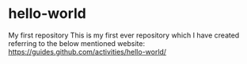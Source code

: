 # hello-world
My first repository
This is my first ever repository which I have created referring to the below mentioned website:
https://guides.github.com/activities/hello-world/
